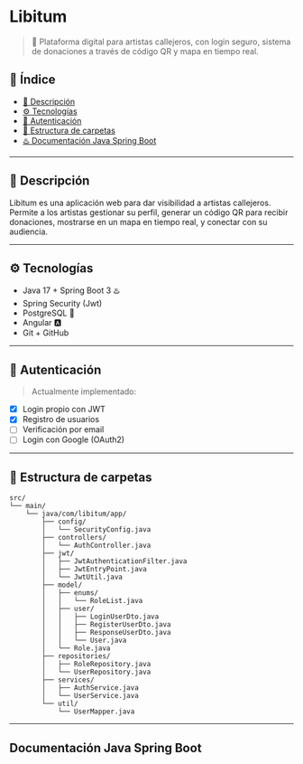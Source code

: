 # Libitum

> 🎵 Plataforma digital para artistas callejeros, con login seguro, sistema de donaciones a través de código QR y mapa en tiempo real.

## 📌 Índice

- [📝 Descripción](#-descripción)
- [⚙️ Tecnologías](#️-tecnologías)
- [🔐 Autenticación](#-autenticación)
- [📁 Estructura de carpetas](#-estructura-de-carpetas)
- [♨️ Documentación Java Spring Boot](#documentación-java-spring-boot)

---

## 📝 Descripción

Libitum es una aplicación web para dar visibilidad a artistas callejeros. Permite a los artistas gestionar su perfil, generar un código QR para recibir donaciones, mostrarse en un mapa en tiempo real, y conectar con su audiencia.

---

## ⚙️ Tecnologías
- Java 17 + Spring Boot 3 ♨️
- Spring Security (Jwt)
- PostgreSQL 🐘
- Angular 🅰️
- Git + GitHub 

---

## 🔐 Autenticación 

> Actualmente implementado:
- [x] Login propio con JWT
- [x] Registro de usuarios
- [ ] Verificación por email
- [ ] Login con Google (OAuth2)

---
## 📁 Estructura de carpetas
```text
src/
└── main/
    └── java/com/libitum/app/
        ├── config/
        │   └── SecurityConfig.java
        ├── controllers/
        │   └── AuthController.java
        ├── jwt/
        │   ├── JwtAuthenticationFilter.java
        │   ├── JwtEntryPoint.java
        │   └── JwtUtil.java
        ├── model/
        │   ├── enums/
        │   │   └── RoleList.java
        │   ├── user/
        │   │   ├── LoginUserDto.java
        │   │   ├── RegisterUserDto.java
        │   │   ├── ResponseUserDto.java
        │   │   └── User.java
        │   └── Role.java
        ├── repositories/
        │   ├── RoleRepository.java
        │   └── UserRepository.java
        ├── services/
        │   ├── AuthService.java
        │   └── UserService.java
        └── util/
            └── UserMapper.java
```
---

## Documentación Java Spring Boot